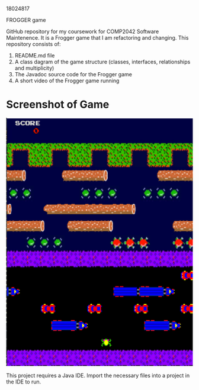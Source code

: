 18024817

FROGGER game

GitHub repository for my coursework for COMP2042 Software Maintenence. It is a Frogger game that I am refactoring and changing. 
This repository consists of:
1. README.md file
2. A class dagram of the game structure (classes, interfaces, relationships and multiplicity)
3. The Javadoc source code for the Frogger game
4. A short video of the Frogger game running

# Screenshot of Game
![alt text](https://raw.githubusercontent.com/AimanNm/COMP2042_CW_AimanNM/main/screenshot.png)

This project requires a Java IDE. Import the necessary files into a project in the IDE to run.

